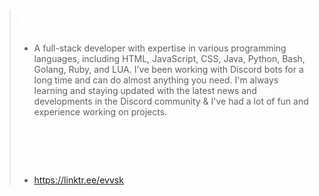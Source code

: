 > # <a style="color: white;">Who am I?</a>
> - A full-stack developer with expertise in various programming languages, including HTML, JavaScript, CSS, Java, Python, Bash, Golang, Ruby, and LUA. I've been working with Discord bots for a long time and can do almost anything you need. I'm always learning and staying updated with the latest news and developments in the Discord community & I've had a lot of fun and experience working on projects.
> # <a style="color: white;">Portfolio</a>
> - https://linktr.ee/evvsk
